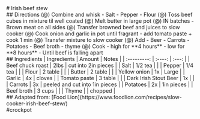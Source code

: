 <!-- 
AUTHOR:Sam Sebastian;
TITLE:Crockpot Irish Beef stew;
SOCIALMEDIA:;
CREDIT:;
PREP:15min;
COOK:4-8hr;
 -->

<title>Crockpot Irish Beef Stew</title>
# Irish beef stew

<div class="container">
<div class="sidebyside">
## Directions
(@) Combine and whisk
    - Salt
    - Pepper
    - Flour
(@) Toss beef cubes in mixture til well coated
(@) Melt butter in large pot
(@) IN batches
    - Brown meat on all sides
(@) Transfer browned beef and juices to slow cooker
(@) Cook onion and garlic in pot until fragrant
    - add tomato paste
        + cook 1 min
(@) Transfer mixture to slow cooker
(@) Add
    - Beer
    - Carrots
    - Potatoes
    - Beef broth
    - thyme
(@) Cook
    - high for **4 hours**
    - low for **8 hours**
    - Until beef is falling apart
</div>

<div class="sidebyside">
## Ingredients
| Ingredients | Amount | Notes |
| :---------: | :----: | :---: |
| Beef chuck roast | 2lbs | cut into 2in pieces |
| Salt | 1/2 tea |  |
| Pepper | 1/4 tea |  |
| Flour | 2 table |  |
| Butter | 2 table |  |
| Yellow onion | 1x | Large |
| Garlic | 4x | cloves |
| Tomato paste | 3 table |  |
| Dark Irish Stout Beer | 1x |  |
| Carrots | 3x | peeled and cut into 1in pieces |
| Potatoes | 2x | 1in pieces |
| Beef broth | 3 cups |  |
| Thyme |  | chopped |
</div>
</div>

<div class="noprint">
## Adapted from: [Food Lion](https://www.foodlion.com/recipes/slow-cooker-irish-beef-stew/)
    <div class="tags">
#crockpot
    </div>
</div>